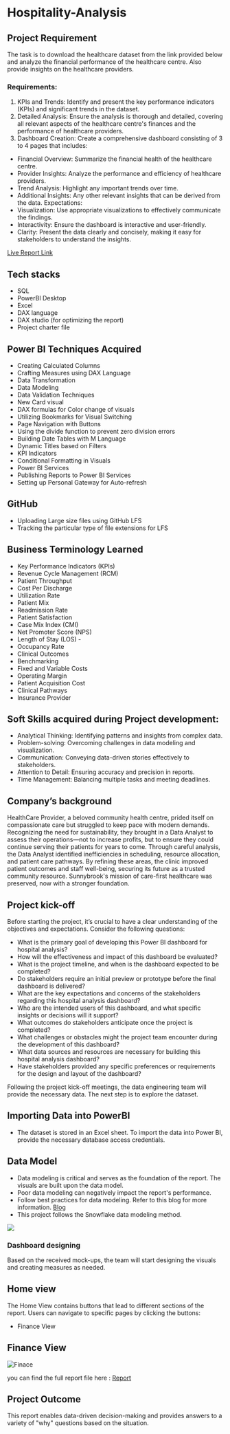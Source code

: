 # Hospitality-Analysis

## Project Requirement

The task is to download the healthcare dataset from the link provided below and analyze the financial performance of the healthcare centre. Also provide insights on the healthcare providers.
### Requirements:

1. KPIs and Trends: Identify and present the key performance indicators (KPIs) and significant trends in the dataset.
2. Detailed Analysis: Ensure the analysis is thorough and detailed, covering all relevant aspects of the healthcare centre's finances and the performance of healthcare providers.
3. Dashboard Creation: Create a comprehensive dashboard consisting of 3 to 4 pages that includes:
- Financial Overview: Summarize the financial health of the healthcare centre.
- Provider Insights: Analyze the performance and efficiency of healthcare providers.
- Trend Analysis: Highlight any important trends over time.
- Additional Insights: Any other relevant insights that can be derived from the data.
Expectations:
- Visualization: Use appropriate visualizations to effectively communicate the findings.
- Interactivity: Ensure the dashboard is interactive and user-friendly.
- Clarity: Present the data clearly and concisely, making it easy for stakeholders to understand the insights.

[Live Report Link](https://app.powerbi.com/view?r=eyJrIjoiZWNhZTdjYWUtZmViNy00NWYyLWI5YWYtYWRkZmM3ZjU1ZDFjIiwidCI6ImM2ZTU0OWIzLTVmNDUtNDAzMi1hYWU5LWQ0MjQ0ZGM1YjJjNCJ9)

## Tech stacks

- SQL
- PowerBI Desktop
- Excel
- DAX language
- DAX studio (for optimizing the report)
- Project charter file

## Power BI Techniques Acquired

-	Creating Calculated Columns
-	Crafting Measures using DAX Language
-	Data Transformation
-	Data Modeling
-	Data Validation Techniques
-	New Card visual
-	DAX formulas for Color change of visuals
-	Utilizing Bookmarks for Visual Switching
-	Page Navigation with Buttons
-	Using the divide function to prevent zero division errors
-	Building Date Tables with M Language
-	Dynamic Titles based on Filters
-	KPI Indicators
-	Conditional Formatting in Visuals
-	Power BI Services
-	Publishing Reports to Power BI Services
-	Setting up Personal Gateway for Auto-refresh

## GitHub 

- Uploading Large size files using GitHub LFS
- Tracking the particular type of file extensions for LFS

## Business Terminology Learned

- Key Performance Indicators (KPIs)
- Revenue Cycle Management (RCM)
- Patient Throughput
- Cost Per Discharge
- Utilization Rate
- Patient Mix
- Readmission Rate
- Patient Satisfaction
- Case Mix Index (CMI)
- Net Promoter Score (NPS)
- Length of Stay (LOS)   -
- Occupancy Rate
- Clinical Outcomes
- Benchmarking
- Fixed and Variable Costs
- Operating Margin
- Patient Acquisition Cost
- Clinical Pathways
- Insurance Provider

## Soft Skills acquired during Project development:
- Analytical Thinking: Identifying patterns and insights from complex data.
- Problem-solving: Overcoming challenges in data modeling and visualization.
- Communication: Conveying data-driven stories effectively to stakeholders.
- Attention to Detail: Ensuring accuracy and precision in reports.
- Time Management: Balancing multiple tasks and meeting deadlines.

## Company’s background

HealthCare Provider, a beloved community health centre, prided itself on compassionate care but struggled to keep pace with modern demands. Recognizing the need for sustainability, they brought in a Data Analyst to assess their operations—not to increase profits, but to ensure they could continue serving their patients for years to come. Through careful analysis, the Data Analyst identified inefficiencies in scheduling, resource allocation, and patient care pathways. By refining these areas, the clinic improved patient outcomes and staff well-being, securing its future as a trusted community resource. Sunnybrook's mission of care-first healthcare was preserved, now with a stronger foundation.

## Project kick-off
Before starting the project, it’s crucial to have a clear understanding of the objectives and expectations. Consider the following questions:

- What is the primary goal of developing this Power BI dashboard for hospital analysis?
- How will the effectiveness and impact of this dashboard be evaluated?
- What is the project timeline, and when is the dashboard expected to be completed?
- Do stakeholders require an initial preview or prototype before the final dashboard is delivered?
- What are the key expectations and concerns of the stakeholders regarding this hospital analysis dashboard?
- Who are the intended users of this dashboard, and what specific insights or decisions will it support?
- What outcomes do stakeholders anticipate once the project is completed?
- What challenges or obstacles might the project team encounter during the development of this dashboard?
- What data sources and resources are necessary for building this hospital analysis dashboard?
- Have stakeholders provided any specific preferences or requirements for the design and layout of the dashboard?
  
Following the project kick-off meetings, the data engineering team will provide the necessary data. The next step is to explore the dataset.

## Importing Data into PowerBI

- The dataset is stored in an Excel sheet. To import the data into Power BI, provide the necessary database access credentials.

## Data Model

- Data modeling is critical and serves as the foundation of the report. The visuals are built upon the data model.
- Poor data modeling can negatively impact the report's performance.
- Follow best practices for data modeling. Refer to this blog for more information. [Blog](https://addendanalytics.com/blog/data-modelling-best-practices/)
- This project follows the Snowflake data modeling method.

<img src="https://github.com/nikithakasala98/Hospitality-Analysis/blob/main/Resources/Data_Model.png" class="center">

### Dashboard designing

Based on the received mock-ups, the team will start designing the visuals and creating measures as needed.

## Home view

The Home View contains buttons that lead to different sections of the report. Users can navigate to specific pages by clicking the buttons:

- Finance View

## Finance View

![Finace](https://github.com/nikithakasala98/Brick-mortar-and-e-commerce/blob/main/Resources/Finance.gif)


you can find the full report file here : [Report](https://github.com/nikithakasala98/Hospitality-Analysis/blob/main/Report/Health_Care_Report.pbix)

## Project Outcome

This report enables data-driven decision-making and provides answers to a variety of "why" questions based on the situation.
